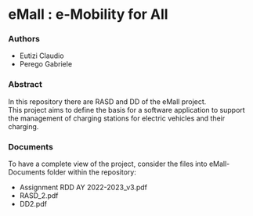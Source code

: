 # eMall : e-Mobility for All

### Authors
- Eutizi Claudio
- Perego Gabriele

### Abstract
In this repository there are RASD and DD of the eMall project.  
This project aims to define the basis for a software application to support the management of charging stations for electric vehicles and their charging.

### Documents
To have a complete view of the project, consider the  files into eMall-Documents folder within the repository:  
- Assignment RDD AY 2022-2023_v3.pdf
- RASD_2.pdf 
- DD2.pdf

